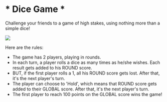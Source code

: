 <h1> * Dice Game * </h1>
<p> 
  Challenge your friends to a game of high stakes, using nothing more than a simple dice! 
  
 ![](diceGameScreenCap.gif)
  
  Here are the rules:
  <ul>
   <li>
      The game has 2 players, playing in rounds.
   </li>
   <li>
      In each turn, a player rolls a dice as many times as he/she wishes. Each result gets added to his ROUND score.
   </li>
   <li>
      BUT, if the first player rolls a 1, all his ROUND score gets lost. After that, it's the next player's turn.
   </li>
   <li>
      The player can choose to 'Hold', which means that ROUND score gets added to their GLOBAL score. After that, it's the next player's turn.
   </li>
   <li>
      The first player to reach 100 points on the GLOBAL score wins the game!
   </li>
  </ul>
</p>
